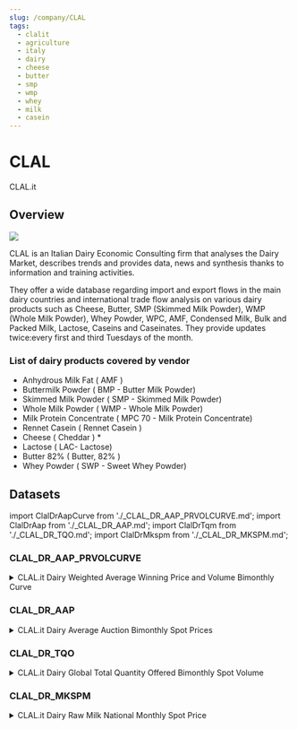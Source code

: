 ```yaml
---
slug: /company/CLAL
tags:
  - clalit
  - agriculture
  - italy
  - dairy
  - cheese
  - butter
  - smp
  - wmp
  - whey
  - milk
  - casein
---
```

CLAL
============================================================

CLAL.it 

## Overview

![](/img/data/clalit.png)

CLAL is an Italian Dairy Economic Consulting firm that analyses the Dairy Market, describes trends and provides data, news and synthesis thanks to information and training activities.

They offer a wide database regarding import and export flows in the main dairy countries and international trade flow analysis on various dairy products such as Cheese, Butter, SMP (Skimmed Milk Powder), WMP (Whole Milk Powder), Whey Powder, WPC, AMF, Condensed Milk, Bulk and Packed Milk, Lactose, Caseins and Caseinates. They provide updates twice:every first and third Tuesdays of the month.

### List of dairy products covered by vendor

*   Anhydrous Milk Fat ( AMF )    
*   Buttermilk Powder ( BMP - Butter Milk Powder)    
*   Skimmed Milk Powder ( SMP - Skimmed Milk Powder)    
*   Whole Milk Powder ( WMP - Whole Milk Powder)    
*   Milk Protein Concentrate ( MPC 70 - Milk Protein Concentrate)    
*   Rennet Casein ( Rennet Casein )    
*   Cheese ( Cheddar ) *    
*   Lactose ( LAC- Lactose)    
*   Butter 82% ( Butter, 82% )    
*   Whey Powder ( SWP - Sweet Whey Powder)    

## Datasets
import ClalDrAapCurve from './_CLAL_DR_AAP_PRVOLCURVE.md';
import ClalDrAap from './_CLAL_DR_AAP.md';
import ClalDrTqm from './_CLAL_DR_TQO.md';
import ClalDrMkspm from './_CLAL_DR_MKSPM.md';

### CLAL_DR_AAP_PRVOLCURVE
<details>
<summary>CLAL.it Dairy Weighted Average Winning Price and Volume Bimonthly Curve</summary>
<ClalDrAapCurve />
</details>

### CLAL_DR_AAP
<details>
<summary>CLAL.it Dairy Average Auction Bimonthly Spot Prices</summary>
<ClalDrAap />
</details>

### CLAL_DR_TQO
<details>
<summary>CLAL.it Dairy Global Total Quantity Offered Bimonthly Spot Volume</summary>
<ClalDrTqm />
</details>

### CLAL_DR_MKSPM
<details>
<summary>CLAL.it Dairy Raw Milk National Monthly Spot Price</summary>
<ClalDrMkspm />
</details>



